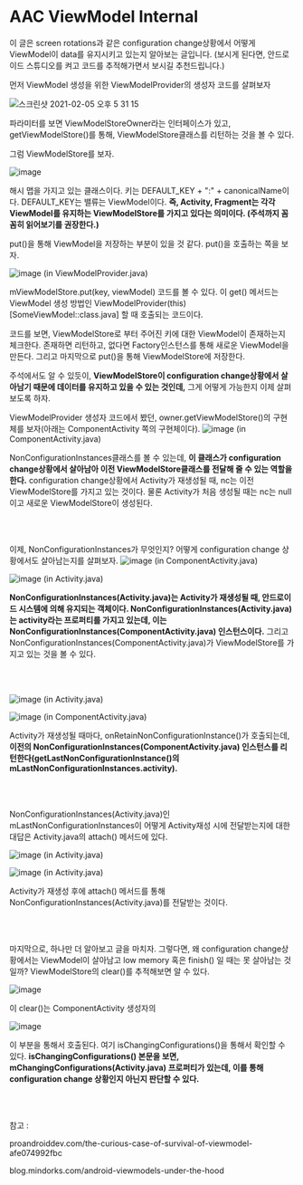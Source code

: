 # AAC ViewModel Internal

이 글은 screen rotations과 같은 configuration change상황에서 어떻게 ViewModel이 data를 유지시키고 있는지 알아보는 글입니다.
(보시게 된다면, 안드로이드 스튜디오를 켜고 코드를 추적해가면서 보시길 추천드립니다.)

먼저 ViewModel 생성을 위한 ViewModelProvider의 생성자 코드를 살펴보자

![스크린샷 2021-02-05 오후 5 31 15](https://user-images.githubusercontent.com/19990905/108984058-da250100-76d2-11eb-9a3b-9d603b982a09.png)


파라미터를 보면 ViewModelStoreOwner라는 인터페이스가 있고, getViewModelStore()를 통해, ViewModelStore클래스를 리턴하는 것을 볼 수 있다.

그럼 ViewModelStore를 보자.

![image](https://user-images.githubusercontent.com/19990905/108984227-0771af00-76d3-11eb-9348-1af85a5cc67f.png)

해시 맵을 가지고 있는 클래스이다. 키는 DEFAULT_KEY + ":" + canonicalName이다. DEFAULT_KEY는 밸류는 ViewModel이다. 
**즉, Activity, Fragment는 각각 ViewModel를 유지하는 ViewModelStore를 가지고 있다는 의미이다.
(주석까지 꼼꼼히 읽어보기를 권장한다.)**


put()을 통해 ViewModel을 저장하는 부분이 있을 것 같다. put()을 호출하는 쪽을 보자.

![image](https://user-images.githubusercontent.com/19990905/108984399-37b94d80-76d3-11eb-9a96-e3a56f77e987.png)
(in ViewModelProvider.java)

mViewModelStore.put(key, viewModel) 코드를 볼 수 있다. 이 get() 메서드는 ViewModel 생성 방법인 ViewModelProvider(this)[SomeViewModel::class.java] 할 때 호출되는 코드이다. 

코드를 보면, ViewModelStore로 부터 주어진 키에 대한 ViewModel이 존재하는지 체크한다. 존재하면 리턴하고, 없다면 Factory인스턴스를 통해 새로운 ViewModel을 만든다. 그리고 마지막으로 put()을 통해 ViewModelStore에 저장한다.


주석에서도 알 수 있듯이, **ViewModelStore이 configuration change상황에서 살아남기 때문에 데이터를 유지하고 있을 수 있는 것인데,** 그게 어떻게 가능한지 이제 살펴보도록 하자. 


ViewModelProvider 생성자 코드에서 봤던, owner.getViewModelStore()의 구현체를 보자(아래는 ComponentActivity 쪽의 구현체이다).
![image](https://user-images.githubusercontent.com/19990905/108984634-764f0800-76d3-11eb-9629-2c1cd306eb95.png)
(in ComponentActivity.java)

NonConfigurationInstances클래스를 볼 수 있는데, **이 클래스가 configuration change상황에서 살아남아 이전 ViewModelStore클래스를 전달해 줄 수 있는 역할을 한다.** configuration change상황에서 Activity가 재생성될 때, nc는 이전 ViewModelStore를 가지고 있는 것이다. 물론 Activity가 처음 생성될 때는 nc는 null이고 새로운 ViewModelStore이 생성된다.

</br>
</br>

이제, NonConfigurationInstances가 무엇인지? 어떻게 configuration change 상황에서도 살아남는지를 살펴보자.
![image](https://user-images.githubusercontent.com/19990905/108984739-9d0d3e80-76d3-11eb-9dd5-4fcbb605c3fe.png)
(in ComponentActivity.java)


![image](https://user-images.githubusercontent.com/19990905/108984834-b31aff00-76d3-11eb-9ff2-36d2bcb7af86.png)
(in Activity.java)

**NonConfigurationInstances(Activity.java)는 Activity가 재생성될 때, 안드로이드 시스템에 의해 유지되는 객체이다. NonConfigurationInstances(Activity.java)는 activity라는 프로퍼티를 가지고 있는데, 이는 NonConfigurationInstances(ComponentActivity.java) 인스턴스이다.**
그리고 NonConfigurationInstances(ComponentActivity.java)가 ViewModelStore를 가지고 있는 것을 볼 수 있다.

</br>
</br>

![image](https://user-images.githubusercontent.com/19990905/108984981-d9409f00-76d3-11eb-821e-f35baa839383.png)
(in Activity.java)

![image](https://user-images.githubusercontent.com/19990905/108985031-eb224200-76d3-11eb-80b4-e529e4444b09.png)
(in ComponentActivity.java)

Activity가 재생성될 때마다, onRetainNonConfigurationInstance()가 호출되는데, **이전의 NonConfigurationInstances(ComponentActivity.java) 인스턴스를 리턴한다(getLastNonConfigurationInstance()의 mLastNonConfigurationInstances.activity).** 


</br>
</br>


NonConfigurationInstances(Activity.java)인 mLastNonConfigurationInstances이 어떻게 Activity재성 시에 전달받는지에 대한 대답은 Activity.java의 attach() 메서드에 있다. 

![image](https://user-images.githubusercontent.com/19990905/108985138-09883d80-76d4-11eb-8c4f-b910c0d2fe84.png)
(in Activity.java)

![image](https://user-images.githubusercontent.com/19990905/108985202-1efd6780-76d4-11eb-8d06-91b0067c6335.png)
(in Activity.java)

Activity가 재생성 후에 attach() 메서드를 통해 NonConfigurationInstances(Activity.java)를 전달받는 것이다.

</br>
</br>


마지막으로, 하나만 더 알아보고 글을 마치자.
그렇다면, 왜 configuration change상황에서는 ViewModel이 살아남고 low memory 혹은 finish() 일 때는 못 살아남는 것일까?
ViewModelStore의 clear()를 추적해보면 알 수 있다. 

![image](https://user-images.githubusercontent.com/19990905/108985285-39cfdc00-76d4-11eb-991d-32e08a1dbd03.png)

이 clear()는 ComponentActivity 생성자의

![image](https://user-images.githubusercontent.com/19990905/108985330-45bb9e00-76d4-11eb-8044-d80973dcbc19.png)

이 부분을 통해서 호출된다. 여기 isChangingConfigurations()을 통해서 확인할 수 있다. **isChangingConfigurations() 본문을 보면, mChangingConfigurations(Activity.java) 프로퍼티가 있는데, 이를 통해 configuration change 상황인지 아닌지 판단할 수 있다.**

</br>
</br>


참고 : 

proandroiddev.com/the-curious-case-of-survival-of-viewmodel-afe074992fbc

blog.mindorks.com/android-viewmodels-under-the-hood

